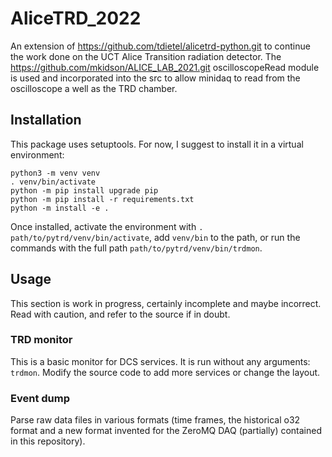 # AliceTRD_2022
An extension of https://github.com/tdietel/alicetrd-python.git to continue the work done on the UCT Alice Transition radiation detector. The https://github.com/mkidson/ALICE_LAB_2021.git oscilloscopeRead module is used and incorporated into the src to allow minidaq to read from the oscilloscope a well as the TRD chamber.

Installation
------------

This package uses setuptools. For now, I suggest to install it in a virtual environment:
```
python3 -m venv venv
. venv/bin/activate
python -m pip install upgrade pip
python -m pip install -r requirements.txt
python -m install -e .
```

Once installed, activate the environment with `. path/to/pytrd/venv/bin/activate`, add `venv/bin` to the path, or run the commands with the full path `path/to/pytrd/venv/bin/trdmon`.

Usage
-----

This section is work in progress, certainly incomplete and maybe incorrect. Read with caution, and refer to the source if in doubt.

### TRD monitor

This is a basic monitor for DCS services. It is run without any arguments: `trdmon`. Modify the source code to add more services or change the layout.

### Event dump

Parse raw data files in various formats (time frames, the historical o32 format and a new format invented for the ZeroMQ DAQ (partially) contained in this repository). 
